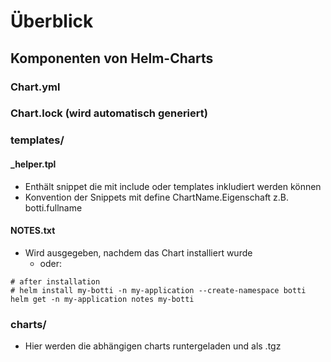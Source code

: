 # Überblick 

## Komponenten von Helm-Charts

### Chart.yml 

### Chart.lock (wird automatisch generiert) 

### templates/

#### _helper.tpl 

  * Enthält snippet die mit include oder templates inkludiert werden können
  * Konvention der Snippets mit define ChartName.Eigenschaft z.B. botti.fullname 

#### NOTES.txt 

  * Wird ausgegeben, nachdem das Chart installiert wurde
    * oder:
   
```
# after installation
# helm install my-botti -n my-application --create-namespace botti
helm get -n my-application notes my-botti
```

### charts/

  * Hier werden die abhängigen charts runtergeladen und als .tgz


